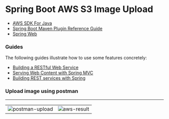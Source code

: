 # Spring Boot AWS S3 Image Upload
* [AWS SDK For Java](https://docs.aws.amazon.com/sdk-for-java/)
* [Spring Boot Maven Plugin Reference Guide](https://docs.spring.io/spring-boot/docs/3.1.1/maven-plugin/reference/html/)
* [Spring Web](https://docs.spring.io/spring-boot/docs/3.1.1/reference/htmlsingle/#web)

### Guides
The following guides illustrate how to use some features concretely:

* [Building a RESTful Web Service](https://spring.io/guides/gs/rest-service/)
* [Serving Web Content with Spring MVC](https://spring.io/guides/gs/serving-web-content/)
* [Building REST services with Spring](https://spring.io/guides/tutorials/rest/)

### Upload image using postman
<hr />

|||
|:--:|:--:|
|![postman-upload](https://github.com/isml26/spring-image-upload/assets/62605922/b9663ade-3033-4c33-9fa6-1ebe7751ccd4)|![aws-result](https://github.com/isml26/spring-image-upload/assets/62605922/98443871-a214-4169-a4f4-a1a915082963)|



